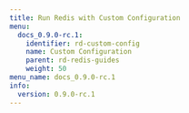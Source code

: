 ```yaml
---
title: Run Redis with Custom Configuration
menu:
  docs_0.9.0-rc.1:
    identifier: rd-custom-config
    name: Custom Configuration
    parent: rd-redis-guides
    weight: 50
menu_name: docs_0.9.0-rc.1
info:
  version: 0.9.0-rc.1
---
```


